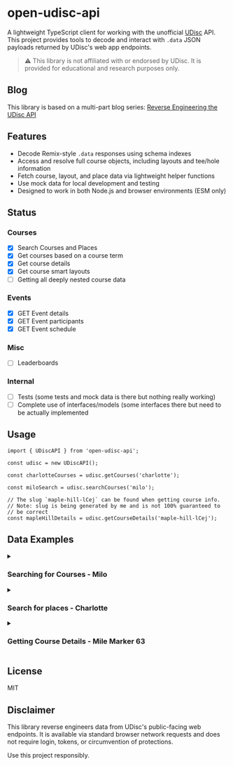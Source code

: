 # open-udisc-api

A lightweight TypeScript client for working with the unofficial
[UDisc](https://udisc.com) API.  This project provides tools to decode and
interact with `.data` JSON payloads returned by UDisc's web app endpoints.

> ⚠️ This library is not affiliated with or endorsed by UDisc. It is provided
> for educational and research purposes only.

## Blog

This library is based on a multi-part blog series:
[Reverse Engineering the UDisc API](https://jakegoldsborough.com/blog/2025/reverse-engineering-udisc-api-part-1/)

## Features

- Decode Remix-style `.data` responses using schema indexes
- Access and resolve full course objects, including layouts and tee/hole
  information
- Fetch course, layout, and place data via lightweight helper functions
- Use mock data for local development and testing
- Designed to work in both Node.js and browser environments (ESM only)

## Status
### Courses
- [x] Search Courses and Places
- [x] Get courses based on a course term
- [x] Get course details
- [x] Get course smart layouts
- [ ] Getting all deeply nested course data

### Events
- [x] GET Event details
- [x] GET Event participants
- [x] GET Event schedule

### Misc
- [ ] Leaderboards

### Internal
- [ ] Tests (some tests and mock data is there but nothing really working)
- [ ] Complete use of interfaces/models (some interfaces there but need to be
      actually implemented

## Usage

```
import { UDiscAPI } from 'open-udisc-api';

const udisc = new UDiscAPI();

const charlotteCourses = udisc.getCourses('charlotte');

const miloSearch = udisc.searchCourses('milo');

// The slug `maple-hill-lCej` can be found when getting course info.
// Note: slug is being generated by me and is not 100% guaranteed to
// be correct
const mapleHillDetails = udisc.getCourseDetails('maple-hill-lCej');
```

## Data Examples

<details>
<summary>
<h3>Searching for Courses - Milo</h3>
</summary>

```
[
  {
    _id: 'EZtA7PwYewSooaoZ5',
    ratingCount: 4706,
    name: 'Milo McIver (Riverbend East)',
    ratingAverage: 4.6937361494052805,
    locationText: 'Estacada, Oregon',
    courseId: 3587,
    shortId: 'CKuM',
    highlights: [ [Object] ],
    searchScore: 9.252726554870605,
    autocompleteScore: 9.48741336234087,
    slug: 'milo-mc-iver-riverbend-east-CKuM'
  },
  {
    _id: 'hwPd8XX3iwafpSZGk',
    courseId: 2825,
    name: 'Milo McIver (Riverbend West)',
    locationText: 'Estacada, OR',
    ratingCount: 2041,
    ratingAverage: 4.5898664300962215,
    shortId: 'Mgwd',
    highlights: [ [Object] ],
    searchScore: 9.252726554870605,
    autocompleteScore: 9.482219876375417,
    slug: 'milo-mc-iver-riverbend-west-Mgwd'
  },
  {
    _id: 'rTCs6YbFBzjCWbbJM',
    name: 'Mill Creek',
    locationText: 'Avoca, MI',
    courseId: 20533,
    ratingCount: 180,
    ratingAverage: 4.864997009133848,
    shortId: 'eTpM',
    highlights: [ [Object] ],
    searchScore: 1,
    autocompleteScore: 1.2432447925552879,
    slug: 'mill-creek-eTpM'
  },
  {
    _id: 'h5RgYhXDg42uHGu2c',
    ratingCount: 142,
    locationText: 'Columbia City, IN',
    name: 'The MILLS EXPERIENCE',
    ratingAverage: 4.76212429207392,
    courseId: 10277,
    shortId: 'fmms',
    highlights: [],
    searchScore: 1,
    autocompleteScore: 1.2381017184271523,
    slug: 'the-mills-experience-fmms'
  },
  {
    _id: 'Exa6BGexXcLRMh7MG',
    name: 'Mile Marker 63',
    locationText: 'East Brookfield, MA',
    courseId: 42073,
    shortId: 'Qkn3',
    ratingAverage: 4.747663334378944,
    ratingCount: 1368,
    highlights: [ [Object] ],
    searchScore: 1,
    autocompleteScore: 1.2373831667189472,
    slug: 'mile-marker-63-Qkn3'
  }
]
```
</details>

<details>
<summary>
<h3>Search for places - Charlotte</h3>
</summary>

```
[
  {
    _id: 'NxHZZBpPjDnXHbbZg',
    type: 'city',
    slug: 'charlotte-nc',
    name: 'Charlotte',
    country: 'United States',
    countryCode: 'US',
    admin1: 'North Carolina',
    city: 'Charlotte',
    location: [ -80.84313, 35.22709 ],
    score: 98.75883083083083,
    fullLocationText: 'Charlotte North Carolina United States',
    highlights: [ [Object] ],
    autocompleteScore: 72.60048482868855
  },
  {
    _id: 'YRiSE7gyjwkyzD3j2',
    type: 'city',
    slug: 'charlotte-mi',
    name: 'Charlotte',
    country: 'United States',
    countryCode: 'US',
    admin1: 'Michigan',
    city: 'Charlotte',
    location: [ -84.83582, 42.56365 ],
    score: 46.13793565147882,
    fullLocationText: 'Charlotte Michigan United States',
    highlights: [ [Object] ],
    autocompleteScore: 67.43766899239398
  },
  {
    _id: 'nrvq3x5EWoDKogLG9',
    type: 'city',
    slug: 'charlotte-vt',
    name: 'Charlotte',
    country: 'United States',
    countryCode: 'US',
    admin1: 'Vermont',
    city: 'Charlotte',
    location: [ -73.26096, 44.30977 ],
    score: 30.549658273381294,
    fullLocationText: 'Charlotte Vermont United States',
    highlights: [ [Object] ],
    autocompleteScore: 65.87884125458422
  },
  {
    _id: 'QCpX9eXJNRBarKWEz',
    type: 'city',
    slug: 'charlotte-il',
    name: 'Charlotte',
    country: 'United States',
    countryCode: 'US',
    admin1: 'Illinois',
    city: 'Charlotte',
    location: [ -88.28894, 40.81976 ],
    score: 0,
    fullLocationText: 'Charlotte Illinois United States',
    highlights: [ [Object] ],
    autocompleteScore: 62.823875427246094
  },
  {
    _id: 'NmyWu3JHufibtxZab',
    type: 'city',
    slug: 'charlotte-me',
    name: 'Charlotte',
    country: 'United States',
    countryCode: 'US',
    admin1: 'Maine',
    city: 'Charlotte',
    location: [ -67.24527, 45.02119 ],
    score: 0,
    fullLocationText: 'Charlotte Maine United States',
    highlights: [ [Object] ],
    autocompleteScore: 62.823875427246094
  }
]
```
</details>

<details>
<summary>
<h3>Getting Course Details - Mile Marker 63</h3>
</summary>

```
{
  _id: 'Exa6BGexXcLRMh7MG',
  accessTypeDescription: '',
  availabilityStatus: 'available',
  availabilityTypeDescription: '-Course Open- \n' +
    '-7 Days A Week Dawn To Dusk-\n' +
    '-PLAYERS AND WALKERS MUST SIGN IN AT FARM STAND AT FRONT ENTRANCE-\n' +
    '\n' +
    '-Farm Stand-\n' +
    'MON-CLOSED\n' +
    'TUE-CLOSED \n' +
    'WED-CLOSED\n' +
    'THU-CLOSED\n' +
    'FRI- 12-3 PM\n' +
    'SAT 9-3 PM\n' +
    'SUN 9-3 PM',
  hasAvailabilityRestrictions: true,
  hasBathroom: true,
  hasDrinkingWater: true,
  holeCount: 18,
  isCartFriendly: true,
  isDogFriendly: true,
  isDogFriendlyDescription: 'Please Keep On Leash',
  isStrollerFriendly: true,
  name: 'Mile Marker 63',
  otherFees: '',
  propertyType: 'dedicated',
  website: 'https://www.milemarker63.com',
  dedicatedTargets: true,
  byob: false,
  underConstruction: false,
  landType: [ 167 ],
  latitude: 42.22738774310065,
  longitude: -72.06348253793657,
  contactInfo: { _90: 172, _173: 174 },
  courseId: 42073,
  shortId: 'Qkn3',
  layoutConfiguration: { _177: 178, _232: 233, _238: 239, _253: 254, _260: 261, _262: -5 },
  location: { _106: 107, _108: 264 },
  timezone: 'America/New_York',
  activeTargetTypes: [ 249 ],
  targetTypeDescription: 'Black Hole Portal Version 2',
  targetType: 'basket',
  activeTeeTypes: [ 272 ],
  country: 'United States',
  accessibility: 'notAccessible',
  isSmartLayoutEnabled: true,
  conditions: { _106: 280, _281: -5, _282: 283, _284: 285 },
  hasBathroomDescription: 'One In Far Parking Lot And One At Hole 8 Short',
  amenitiesRating: 4.382001113892143,
  designRating: 4.753272789016156,
  sceneryRating: 4.686346266493866,
  signageRating: 4.7080214357812435,
  teeRating: 4.7897842573390275,
  upkeepRating: 4.870513670693156,
  difficultyBins: [ 302, 303 ]
}
```
</details>

## License

MIT

## Disclaimer

This library reverse engineers data from UDisc's public-facing web endpoints.
It is available via standard browser network requests and does not require
login, tokens, or circumvention of protections.

Use this project responsibly.
